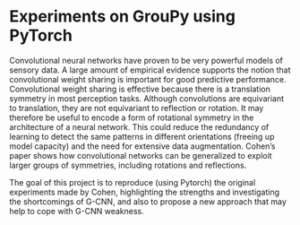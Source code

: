 # Experiments on GrouPy using PyTorch

Convolutional neural networks have proven to be very powerful models of sensory data. 
A large amount of empirical evidence supports the notion that convolutional weight sharing is important for good predictive performance.
Convolutional weight sharing is effective because there is a translation symmetry in most perception tasks.
Although convolutions are equivariant to translation, they are not equivariant to reflection or rotation.
It may therefore be useful to encode a form of rotational symmetry in the architecture of a neural network.
This could reduce the redundancy of learning to detect the same patterns in different orientations (freeing up model capacity) and the need for extensive data augmentation.
Cohen’s paper shows how convolutional networks can be generalized to exploit larger groups of symmetries, including rotations and reflections.

The goal of this project is to reproduce (using Pytorch) the original experiments made by Cohen, 
highlighting the strengths and investigating the shortcomings of G-CNN, 
and also to propose a new approach that may help to cope with G-CNN weakness.
